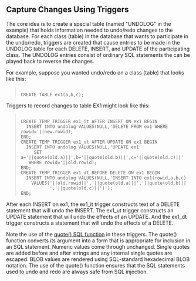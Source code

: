 ## Capture Changes Using Triggers



The core idea is to create a special table (named "UNDOLOG" in the example)
that holds information needed to undo/redo changes to the database. 
For each class (table) in the database that wants to participate in 
the undo/redo, triggers are created that cause entries to be made in 
the UNDOLOG table for each DELETE, INSERT, and UPDATE of the participating
class.
The UNDOLOG entries consist of ordinary SQL statements the can be
played back to reverse the changes.


For example, suppose you wanted undo/redo on a class (table)
that looks like this:


> ```
> 
> CREATE TABLE ex1(a,b,c);
> 
> ```



Triggers to record changes to table EX1 might look like this:


> ```
> 
> CREATE TEMP TRIGGER ex1_it AFTER INSERT ON ex1 BEGIN
>   INSERT INTO undolog VALUES(NULL,'DELETE FROM ex1 WHERE rowid='||new.rowid);
> END;
> CREATE TEMP TRIGGER ex1_ut AFTER UPDATE ON ex1 BEGIN
>   INSERT INTO undolog VALUES(NULL,'UPDATE ex1
>      SET a='||quote(old.a)||',b='||quote(old.b)||',c='||quote(old.c)||'
>    WHERE rowid='||old.rowid);
> END;
> CREATE TEMP TRIGGER ex1_dt BEFORE DELETE ON ex1 BEGIN
>   INSERT INTO undolog VALUES(NULL,'INSERT INTO ex1(rowid,a,b,c)
>     VALUES('||old.rowid||','||quote(old.a)||','||quote(old.b)||
>            ','||quote(old.c)||')');
> END;
> 
> ```



After each INSERT on ex1, the ex1\_it trigger constructs text of a 
DELETE statement that will undo the INSERT. The ex1\_ut trigger constructs 
an UPDATE statement that will undo the effects of an UPDATE. 
And the ex1\_dt trigger constructs a statement that will undo the 
effects of a DELETE.


Note the use of the [quote() SQL function](lang_corefunc.html#quote) in these triggers.
The quote() function converts its argument into a form 
that is appropriate for inclusion in an SQL statement. Numeric values 
come through unchanged. Single quotes are added before and after 
strings and any internal single quotes are escaped. BLOB values
are rendered using SQL\-standard hexadecimal BLOB notation. The
use of the quote() function ensures that the SQL statements used to
undo and redo are always safe from SQL injection.

